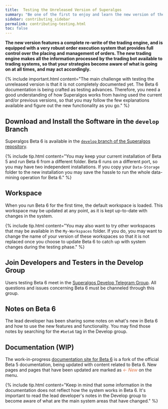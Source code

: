 ```yaml
---
title:  Testing the Unreleased Version of Superalgos
summary: "Be one of the first to enjoy and learn the new version of the system, while you contribute to finding the remaining bugs."
sidebar: contributing_sidebar
permalink: contributing-testing.html
toc: false
---
```


**The new version features a complete re-write of the trading engine, and is equipped with a very robust order execution system that provides full control over the placing and management of orders. The new trading engine makes all the information processed by the trading bot available to trading systems, so that your strategies become aware of what is going on at all times, and may act accordingly.**

{% include important.html content="The main challenge with testing the unreleased version is that it is not completely documented yet. The Beta 6 documentation is being crafted as testing advances. Therefore, you need a good understanding of how Superalgos works from having used the current and/or previous versions, so that you may follow the few explanations available and figure out the new functionality as you go." %}

## Download and Install the Software in the ```develop``` Branch

Superalgos Beta 6 is available in the <a href='https://github.com/Superalgos/Superalgos/tree/develop' rel='noopener' target='_blank'>```develop``` branch of the Superalgos repository</a>.

{% include tip.html content="You may keep your current installation of Beta 5 and run Beta 6 from a different folder. Beta 6 runs on a different port, so you may have two independent installations. If you copy your ```Data-Storage``` folder to the new installation you may save the hassle to run the whole data-mining operation for Beta 6." %}

## Workspace

When you run Beta 6 for the first time, the default workspace is loaded. This workspace may be updated at any point, as it is kept up-to-date with changes in the system.

{% include tip.html content="You may also want to try other workspaces that may be available in the ```My-Workspaces``` folder. If you do, you may want to change the name of your version of these workspaces so that it is not replaced once you choose to update Beta 6 to catch up with system changes during the testing phase." %}

## Join Developers and Testers in the Develop Group

Users testing Beta 6 meet in the <a href='https://t.me/superalgosdevelop' rel='nofollow' rel='noopener' target='_blank'>Superalgos Develop Telegram Group</a>. All questions and issues concerning Beta 6 must be channeled through this group.

## Notes on Beta 6

The lead developer has been sharing some notes on what's new in Beta 6 and how to use the new features and functionality. You may find those notes by searching for the ```#beta6``` tag in the Develop group.

## Documentation (WIP)

The work-in-progress <a href='https://julian-molina.github.io/Documentation/suite-trading-engine.html' rel='nofollow' rel='noopener' target='_blank'>documentation site for Beta 6</a> is a fork of the official Beta 5 documentation, being updated with content related to Beta 6. New pages and pages that have been updated are marked as <span style="color: #fd6a33;">*&#8592; New*</span> on the menu.

{% include tip.html content="Keep in mind that some information in the documentation does not reflect how the system works in Beta 6. It's important to read the lead developer's notes in the Develop group to become aware of what are the main system areas that have changed." %}
